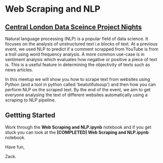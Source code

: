 # Web Scraping and NLP 
## [Central London Data Sceince Project Nights](https://www.meetup.com/central_london_data_science/)

Natural language processing (NLP) is a popular field of data science. It focuses on the analysis of unstructured text i.e blocks of text. At a previous event, we used NLP to predict if a comment scrapped from YouTube is from a troll using word frequency analysis. A more common use-case is in sentiment analysis which evaluates how negative or positive a piece of text is. This is a useful feature in determining the objectivity of texts such as news articles.

In this meetup we will show you how to scrape text from websites using Python (and a tool in python called 'beatutifulsoup') and then how you can perform NLP on the scraped text. By the end of the event, we aim to get everyone analysing the text of different websites automatically using a scraping to NLP pipeline.

## Gettting Started 

Work through the **Web Scraping and NLP.ipynb** notebook and if you get stuck you can look at the **[COMPLETED] Web Scraping and NLP.ipynb** notebook. 

Have fun,

Zack.
